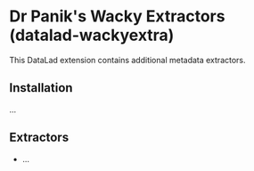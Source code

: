 # Dr Panik's Wacky Extractors (datalad-wackyextra)

This DataLad extension contains additional metadata extractors.

## Installation
...

## Extractors
- ...
